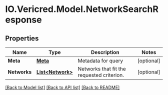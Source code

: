 # IO.Vericred.Model.NetworkSearchResponse
## Properties

Name | Type | Description | Notes
------------ | ------------- | ------------- | -------------
**Meta** | [**Meta**](Meta.md) | Metadata for query | [optional] 
**Networks** | [**List&lt;Network&gt;**](Network.md) | Networks that fit the requested criterion. | [optional] 

[[Back to Model list]](../README.md#documentation-for-models) [[Back to API list]](../README.md#documentation-for-api-endpoints) [[Back to README]](../README.md)

